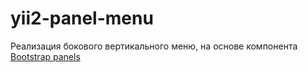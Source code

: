 # yii2-panel-menu

Реализация бокового вертикального меню, на основе компонента <a href="http://getbootstrap.com/components/#panels" target="blanc">Bootstrap panels</a>
